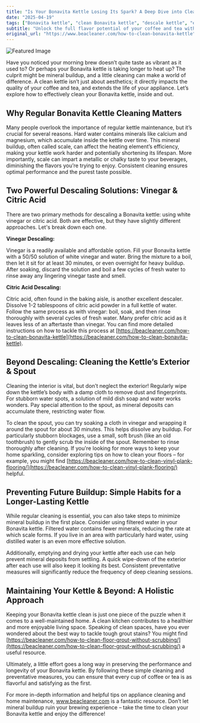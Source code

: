 ```yaml
---
title: "Is Your Bonavita Kettle Losing Its Spark? A Deep Dive into Cleaning & Descaling"
date: "2025-04-19"
tags: ["Bonavita kettle", "clean Bonavita kettle", "descale kettle", "electric kettle cleaning", "kettle cleaning", "mineral buildup", "citric acid", "vinegar"]
subtitle: "Unlock the full flavor potential of your coffee and tea with a properly cleaned Bonavita electric kettle – we’ll show you how!"
original_url: "https://www.beacleaner.com/how-to-clean-bonavita-kettle"
---
```




![Featured Image](https://res.cloudinary.com/dnm0udlvz/image/upload/v1745048677/article_image_29_jne2up.jpg)

Have you noticed your morning brew doesn’t quite taste as vibrant as it used to? Or perhaps your Bonavita kettle is taking longer to heat up? The culprit might be mineral buildup, and a little cleaning can make a world of difference. A clean kettle isn’t just about aesthetics; it directly impacts the quality of your coffee and tea, and extends the life of your appliance. Let’s explore how to effectively clean your Bonavita kettle, inside and out. 

## Why Regular Bonavita Kettle Cleaning Matters

Many people overlook the importance of regular kettle maintenance, but it’s crucial for several reasons. Hard water contains minerals like calcium and magnesium, which accumulate inside the kettle over time. This mineral buildup, often called scale, can affect the heating element’s efficiency, making your kettle work harder and potentially shortening its lifespan. More importantly, scale can impart a metallic or chalky taste to your beverages, diminishing the flavors you’re trying to enjoy. Consistent cleaning ensures optimal performance and the purest taste possible. 

## Two Powerful Descaling Solutions: Vinegar & Citric Acid

There are two primary methods for descaling a Bonavita kettle: using white vinegar or citric acid. Both are effective, but they have slightly different approaches. Let's break down each one.

**Vinegar Descaling:**

Vinegar is a readily available and affordable option. Fill your Bonavita kettle with a 50/50 solution of white vinegar and water. Bring the mixture to a boil, then let it sit for at least 30 minutes, or even overnight for heavy buildup. After soaking, discard the solution and boil a few cycles of fresh water to rinse away any lingering vinegar taste and smell. 

**Citric Acid Descaling:**

Citric acid, often found in the baking aisle, is another excellent descaler. Dissolve 1-2 tablespoons of citric acid powder in a full kettle of water. Follow the same process as with vinegar: boil, soak, and then rinse thoroughly with several cycles of fresh water. Many prefer citric acid as it leaves less of an aftertaste than vinegar. You can find more detailed instructions on how to tackle this process at [https://beacleaner.com/how-to-clean-bonavita-kettle](https://beacleaner.com/how-to-clean-bonavita-kettle). 

## Beyond Descaling: Cleaning the Kettle’s Exterior & Spout

Cleaning the interior is vital, but don’t neglect the exterior! Regularly wipe down the kettle’s body with a damp cloth to remove dust and fingerprints. For stubborn water spots, a solution of mild dish soap and water works wonders. Pay special attention to the spout, as mineral deposits can accumulate there, restricting water flow. 

To clean the spout, you can try soaking a cloth in vinegar and wrapping it around the spout for about 30 minutes. This helps dissolve any buildup. For particularly stubborn blockages, use a small, soft brush (like an old toothbrush) to gently scrub the inside of the spout. Remember to rinse thoroughly after cleaning. If you're looking for more ways to keep your home sparkling, consider exploring tips on how to clean your floors – for example, you might find [https://beacleaner.com/how-to-clean-vinyl-plank-flooring/](https://beacleaner.com/how-to-clean-vinyl-plank-flooring/) helpful.

## Preventing Future Buildup: Simple Habits for a Longer-Lasting Kettle

While regular cleaning is essential, you can also take steps to minimize mineral buildup in the first place. Consider using filtered water in your Bonavita kettle. Filtered water contains fewer minerals, reducing the rate at which scale forms. If you live in an area with particularly hard water, using distilled water is an even more effective solution. 

Additionally, emptying and drying your kettle after each use can help prevent mineral deposits from settling. A quick wipe-down of the exterior after each use will also keep it looking its best. Consistent preventative measures will significantly reduce the frequency of deep cleaning sessions.



## Maintaining Your Kettle & Beyond: A Holistic Approach

Keeping your Bonavita kettle clean is just one piece of the puzzle when it comes to a well-maintained home. A clean kitchen contributes to a healthier and more enjoyable living space. Speaking of clean spaces, have you ever wondered about the best way to tackle tough grout stains? You might find [https://beacleaner.com/how-to-clean-floor-grout-without-scrubbing/](https://beacleaner.com/how-to-clean-floor-grout-without-scrubbing/) a useful resource. 

Ultimately, a little effort goes a long way in preserving the performance and longevity of your Bonavita kettle. By following these simple cleaning and preventative measures, you can ensure that every cup of coffee or tea is as flavorful and satisfying as the first. 

For more in-depth information and helpful tips on appliance cleaning and home maintenance, www.beacleaner.com is a fantastic resource. Don’t let mineral buildup ruin your brewing experience – take the time to clean your Bonavita kettle and enjoy the difference!